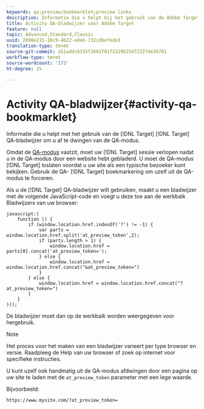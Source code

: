 ```yaml
---
keywords: qa;preview;bookmarklet;preview links
description: Informatie die u helpt bij het gebruik van de Adobe Target QA-bladwijzer om Target te forceren u uit de QA-modus vrij te geven.
title: Activity QA-bladwijzer voor Adobe Target
feature: null
topic: Advanced,Standard,Classic
uuid: 2890e215-16c9-4b22-a8eb-732cd6efede3
translation-type: tm+mt
source-git-commit: a51addc6155f2681f01f2329b25d72327de36701
workflow-type: tm+mt
source-wordcount: '173'
ht-degree: 1%

---
```



# Activity QA-bladwijzer{#activity-qa-bookmarklet}

Informatie die u helpt met het gebruik van de [!DNL Target] [!DNL Target] QA-bladwijzer om u af te dwingen van de QA-modus.

Omdat de [QA-modus](../../c-activities/c-activity-qa/activity-qa.md#concept_9329EF33DE7D41CA9815C8115DBC4E40) vastzit, moet uw [!DNL Target] sessie verlopen nadat u in de QA-modus door een website hebt gebladerd. U moet de QA-modus [!DNL Target] loslaten voordat u uw site als een typische bezoeker kunt bekijken. Gebruik de QA- [!DNL Target] boekmarkering om uzelf uit de QA-modus te forceren.

Als u de [!DNL Target] QA-bladwijzer wilt gebruiken, maakt u een bladwijzer met de volgende JavaScript-code en voegt u deze toe aan de werkbalk Bladwijzers van uw browser:

```
javascript:(
    function () {
        if (window.location.href.indexOf('?') != -1) {
            var parts = window.location.href.split('at_preview_token',2);
            if (parts.length > 1) {
                window.location.href = parts[0].concat('at_preview_token=');
            } else {
                window.location.href = window.location.href.concat("&at_preview_token=")
            }
        } else {
            window.location.href = window.location.href.concat("?at_preview_token=")
        }
    }
)();
```

De bladwijzer moet dan op de werkbalk worden weergegeven voor hergebruik.

>[!NOTE]
>
>Het proces voor het maken van een bladwijzer varieert per type browser en versie. Raadpleeg de Help van uw browser of zoek op internet voor specifieke instructies.

U kunt uzelf ook handmatig uit de QA-modus afdwingen door een pagina op uw site te laden met de `at_preview_token` parameter met een lege waarde.

Bijvoorbeeld:

`https://www.mysite.com/?at_preview_token=`
